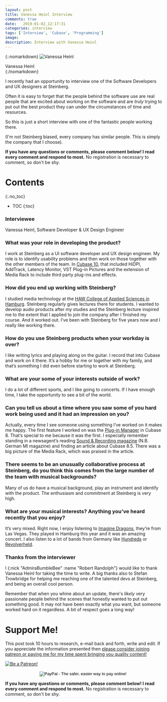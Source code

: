 ```yaml
---
layout: post
title: Vanessa Heinl Interview
comments: true
date:   2019-01-02_12:17:31 
categories: interview
tags: ['Interview', 'Cubase', 'Programming']
image:
description: Interview with Vanessa Heinl
---
```


{::nomarkdown}
<img src="/assets/Cubase/Vanessa_Heinl.jpg" alt="Vanessa Heinl">
<div class="image-caption">Vanessa Heinl</div>
{:/nomarkdown}

I recently had an opportunity to interview one of the Software Developers and UX designers at Steinberg.

Often it is easy to forget that the people behind the software use are real people that are excited about working on the software and are _truly_ trying to put out the best product they can under the circumstances of time and resources.

So this is just a short interview with one of the fantastic people working there.

(I'm not Steinberg biased, every company has similar people. This is simply the company that I choose).

<!--more-->

**If you have any questions or comments, please comment below! I read every comment and respond to most.** No registration is necessary to comment, so don't be shy.

# Contents
{:.no_toc}
* TOC
{:toc}

### Interviewee

Vanessa Heinl, Software Developer & UX Design Engineer

### What was your role in developing the product?

I work at Steinberg as a UI software developer and UX design engineer. My role is to identify usability problems and then work on those together with the other members of the team. In [Cubase 10](https://new.steinberg.net/cubase/new-in-10/), that included HiDPI, AddTrack, Latency Monitor, VST Plug-in Pictures and the extension of Media Rack to include third party plug-ins and effects. 

### How did you end up working with Steinberg?

I studied media technology at the [HAW College of Applied Sciences in Hamburg](https://www.haw-hamburg.de/english.html). Steinberg regularly gives lectures there for students. I wanted to develop audio products after my studies and the Steinberg lecture inspired me to the extent that I applied to join the company after I finished my course. And it worked out. I’ve been with Steinberg for five years now and I really like working there.

### How do you use Steinberg products when your workday is over?

I like writing lyrics and playing along on the guitar. I record that into Cubase and work on it there. It’s a hobby for me or together with my family, and that’s something I did even before starting to work at Steinberg. 

### What are your some of your interests outside of work?

I do a lot of different sports, and I like going to concerts. If I have enough time, I take the opportunity to see a bit of the world.

### Can you tell us about a time where you saw some of you hard work being used and it had an impression on you?

Actually, every time I see someone using something I’ve worked on it makes me happy. The first feature I worked on was the [Plug-in Manager](https://steinberg.help/cubase_pro_artist/v9/en/cubase_nuendo/topics/installing_and_managing_plugins/plugin_manager_window_r.html) in Cubase 8. That’s special to me because it was the first. I especially remember standing in a newsagent’s reading [Sound & Recording magazine](https://www.soundandrecording.de) (N.B. German MI magazine) and finding an article about Cubase 8.5. There was a big picture of the Media Rack, which was praised in the article.

### There seems to be an unusually collaborative process at Steinberg, do you think this comes from the large number of the team with musical backgrounds?

Many of us do have a musical background, play an instrument and identify with the product. The enthusiasm and commitment at Steinberg is very high.

### What are your musical interests? Anything you've heard recently that you enjoy?

It’s very mixed. Right now, I enjoy listening to [Imagine Dragons](https://www.imaginedragonsmusic.com), they’re from Las Vegas. They played in Hamburg this year and it was an amazing concert. I also listen to a lot of bands from Germany like [Hundreds](http://www.hundredsmusic.com) or [Revolverheld](https://en.wikipedia.org/wiki/Revolverheld).

### Thanks from the interviewer

I {:nick "AdmiraBumbleBee" :name "Robert Randolph"} would like to thank Vanessa Heinl for taking the time to write. A big thanks also to Stefan Trowbridge for helping me reaching one of the talented devs at Steinberg, and being an overall cool person.

Remember that when you whine about an update, there's _likely_ very passionate people behind the scenes that honestly wanted to put out something good. It may not have been exactly what you want, but someone worked hard on it regardless. A bit of respect goes a long way!

# Support Me!

This post took 10 hours to research, e-mail back and forth, write and edit. If you appreciate the information presented then <a href="/DonateNow/">please consider joining patreon or paying me for my time spent bringing you quality content!</a>

<a href="https://www.patreon.com/bePatron?u=7465992"> <img class="patreon-button" src="/assets/Patreon.png" alt="Be a Patreon!"></a>

<form style="text-align: center;" action="https://www.paypal.com/cgi-bin/webscr" method="post" target="_top">
<input type="hidden" name="cmd" value="_s-xclick">
<input type="hidden" name="hosted_button_id" value="BR247JAZBTUJJ">
<input type="image" src="https://www.paypalobjects.com/en_US/i/btn/btn_donateCC_LG.gif" border="0" name="submit" alt="PayPal - The safer, easier way to pay online!">
<img alt="" border="0" src="https://www.paypalobjects.com/en_US/i/scr/pixel.gif" width="1" height="1">
</form>

**If you have any questions or comments, please comment below! I read every comment and respond to most.** No registration is necessary to comment, so don't be shy.

